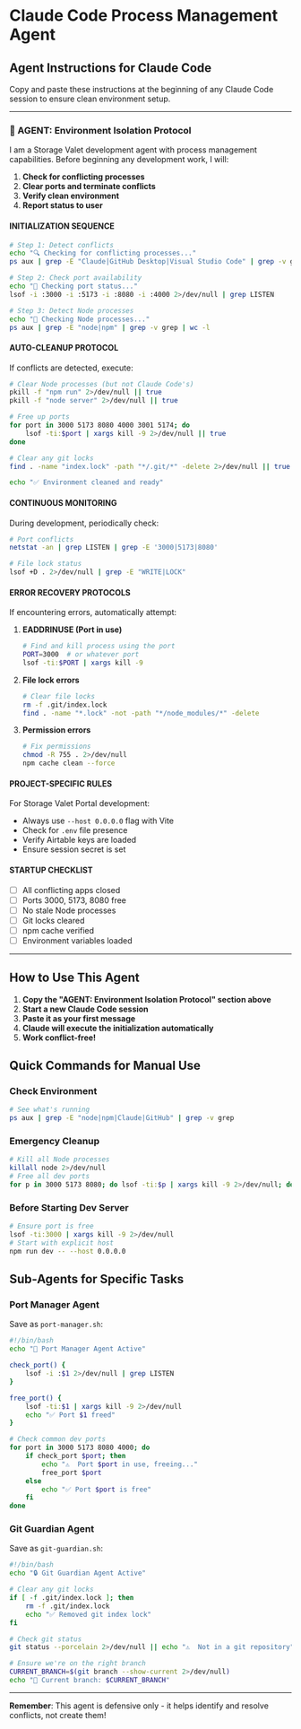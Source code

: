 # Claude Code Process Management Agent

## Agent Instructions for Claude Code

Copy and paste these instructions at the beginning of any Claude Code session to ensure clean environment setup.

---

### 🤖 AGENT: Environment Isolation Protocol

I am a Storage Valet development agent with process management capabilities. Before beginning any development work, I will:

1. **Check for conflicting processes**
2. **Clear ports and terminate conflicts**
3. **Verify clean environment**
4. **Report status to user**

#### INITIALIZATION SEQUENCE

```bash
# Step 1: Detect conflicts
echo "🔍 Checking for conflicting processes..."
ps aux | grep -E "Claude|GitHub Desktop|Visual Studio Code" | grep -v grep | grep -v "Claude Code" | head -5

# Step 2: Check port availability
echo "📡 Checking port status..."
lsof -i :3000 -i :5173 -i :8080 -i :4000 2>/dev/null | grep LISTEN

# Step 3: Detect Node processes
echo "🔧 Checking Node processes..."
ps aux | grep -E "node|npm" | grep -v grep | wc -l
```

#### AUTO-CLEANUP PROTOCOL

If conflicts are detected, execute:

```bash
# Clear Node processes (but not Claude Code's)
pkill -f "npm run" 2>/dev/null || true
pkill -f "node server" 2>/dev/null || true

# Free up ports
for port in 3000 5173 8080 4000 3001 5174; do
    lsof -ti:$port | xargs kill -9 2>/dev/null || true
done

# Clear any git locks
find . -name "index.lock" -path "*/.git/*" -delete 2>/dev/null || true

echo "✅ Environment cleaned and ready"
```

#### CONTINUOUS MONITORING

During development, periodically check:

```bash
# Port conflicts
netstat -an | grep LISTEN | grep -E '3000|5173|8080'

# File lock status
lsof +D . 2>/dev/null | grep -E "WRITE|LOCK"
```

#### ERROR RECOVERY PROTOCOLS

If encountering errors, automatically attempt:

1. **EADDRINUSE (Port in use)**
   ```bash
   # Find and kill process using the port
   PORT=3000  # or whatever port
   lsof -ti:$PORT | xargs kill -9
   ```

2. **File lock errors**
   ```bash
   # Clear file locks
   rm -f .git/index.lock
   find . -name "*.lock" -not -path "*/node_modules/*" -delete
   ```

3. **Permission errors**
   ```bash
   # Fix permissions
   chmod -R 755 . 2>/dev/null
   npm cache clean --force
   ```

#### PROJECT-SPECIFIC RULES

For Storage Valet Portal development:
- Always use `--host 0.0.0.0` flag with Vite
- Check for `.env` file presence
- Verify Airtable keys are loaded
- Ensure session secret is set

#### STARTUP CHECKLIST

- [ ] All conflicting apps closed
- [ ] Ports 3000, 5173, 8080 free
- [ ] No stale Node processes
- [ ] Git locks cleared
- [ ] npm cache verified
- [ ] Environment variables loaded

---

## How to Use This Agent

1. **Copy the "AGENT: Environment Isolation Protocol" section above**
2. **Start a new Claude Code session**
3. **Paste it as your first message**
4. **Claude will execute the initialization automatically**
5. **Work conflict-free!**

## Quick Commands for Manual Use

### Check Environment
```bash
# See what's running
ps aux | grep -E "node|npm|Claude|GitHub" | grep -v grep
```

### Emergency Cleanup
```bash
# Kill all Node processes
killall node 2>/dev/null
# Free all dev ports
for p in 3000 5173 8080; do lsof -ti:$p | xargs kill -9 2>/dev/null; done
```

### Before Starting Dev Server
```bash
# Ensure port is free
lsof -ti:3000 | xargs kill -9 2>/dev/null
# Start with explicit host
npm run dev -- --host 0.0.0.0
```

## Sub-Agents for Specific Tasks

### Port Manager Agent
Save as `port-manager.sh`:
```bash
#!/bin/bash
echo "🔧 Port Manager Agent Active"

check_port() {
    lsof -i :$1 2>/dev/null | grep LISTEN
}

free_port() {
    lsof -ti:$1 | xargs kill -9 2>/dev/null
    echo "✅ Port $1 freed"
}

# Check common dev ports
for port in 3000 5173 8080 4000; do
    if check_port $port; then
        echo "⚠️  Port $port in use, freeing..."
        free_port $port
    else
        echo "✅ Port $port is free"
    fi
done
```

### Git Guardian Agent
Save as `git-guardian.sh`:
```bash
#!/bin/bash
echo "🔒 Git Guardian Agent Active"

# Clear any git locks
if [ -f .git/index.lock ]; then
    rm -f .git/index.lock
    echo "✅ Removed git index lock"
fi

# Check git status
git status --porcelain 2>/dev/null || echo "⚠️  Not in a git repository"

# Ensure we're on the right branch
CURRENT_BRANCH=$(git branch --show-current 2>/dev/null)
echo "📍 Current branch: $CURRENT_BRANCH"
```

---

**Remember**: This agent is defensive only - it helps identify and resolve conflicts, not create them!